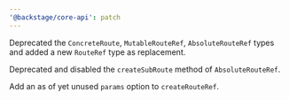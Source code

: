 ```yaml
---
'@backstage/core-api': patch
---
```


Deprecated the `ConcreteRoute`, `MutableRouteRef`, `AbsoluteRouteRef` types and added a new `RouteRef` type as replacement.

Deprecated and disabled the `createSubRoute` method of `AbsoluteRouteRef`.

Add an as of yet unused `params` option to `createRouteRef`.
